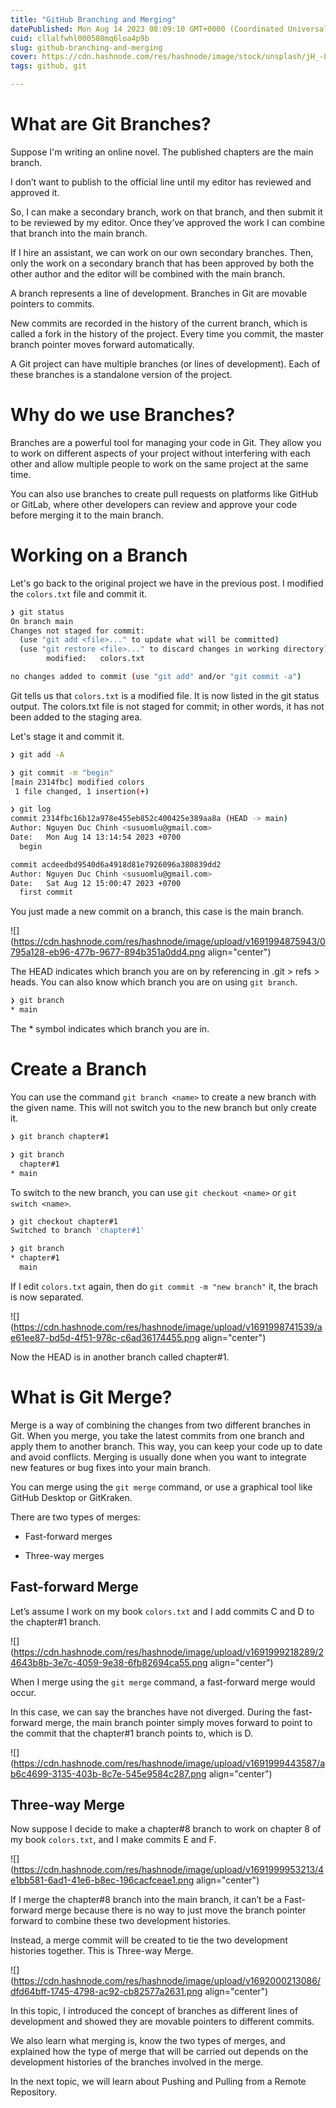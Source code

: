 ```yaml
---
title: "GitHub Branching and Merging"
datePublished: Mon Aug 14 2023 08:09:10 GMT+0000 (Coordinated Universal Time)
cuid: cllalfwhl000508mq6loa4p9b
slug: github-branching-and-merging
cover: https://cdn.hashnode.com/res/hashnode/image/stock/unsplash/jH_-L1C_o6Q/upload/b2f62b75fd21f8976a6656562b29cf8f.jpeg
tags: github, git

---
```


# What are Git Branches?

Suppose I'm writing an online novel. The published chapters are the main branch.

I don’t want to publish to the official line until my editor has reviewed and approved it.

So, I can make a secondary branch, work on that branch, and then submit it to be reviewed by my editor. Once they’ve approved the work I can combine that branch into the main branch.

If I hire an assistant, we can work on our own secondary branches. Then, only the work on a secondary branch that has been approved by both the other author and the editor will be combined with the main branch.

A branch represents a line of development. Branches in Git are movable pointers to commits.

New commits are recorded in the history of the current branch, which is called a fork in the history of the project. Every time you commit, the master branch pointer moves forward automatically.

A Git project can have multiple branches (or lines of development). Each of these branches is a standalone version of the project.

# Why do we use Branches?

Branches are a powerful tool for managing your code in Git. They allow you to work on different aspects of your project without interfering with each other and allow multiple people to work on the same project at the same time.

You can also use branches to create pull requests on platforms like GitHub or GitLab, where other developers can review and approve your code before merging it to the main branch.

# Working on a Branch

Let's go back to the original project we have in the previous post. I modified the `colors.txt` file and commit it.

```bash
❯ git status
On branch main
Changes not staged for commit:
  (use "git add <file>..." to update what will be committed)
  (use "git restore <file>..." to discard changes in working directory)
        modified:   colors.txt

no changes added to commit (use "git add" and/or "git commit -a")
```

Git tells us that `colors.txt` is a modified file. It is now listed in the git status output. The colors.txt file is not staged for commit; in other words, it has not been added to the staging area.

Let's stage it and commit it.

```bash
❯ git add -A

❯ git commit -m "begin"
[main 2314fbc] modified colors
 1 file changed, 1 insertion(+)

❯ git log
commit 2314fbc16b12a978e455eb852c400425e389aa8a (HEAD -> main)
Author: Nguyen Duc Chinh <susuomlu@gmail.com>
Date:   Mon Aug 14 13:14:54 2023 +0700
  begin

commit acdeedbd9540d6a4918d81e7926096a380839dd2
Author: Nguyen Duc Chinh <susuomlu@gmail.com>
Date:   Sat Aug 12 15:00:47 2023 +0700
  first commit
```

You just made a new commit on a branch, this case is the main branch.

![](https://cdn.hashnode.com/res/hashnode/image/upload/v1691994875943/0795a128-eb96-477b-9677-894b351a0dd4.png align="center")

The HEAD indicates which branch you are on by referencing in .git &gt; refs &gt; heads. You can also know which branch you are on using `git branch`.

```bash
❯ git branch
* main
```

The \* symbol indicates which branch you are in.

# Create a Branch

You can use the command `git branch <name>` to create a new branch with the given name. This will not switch you to the new branch but only create it.

```bash
❯ git branch chapter#1

❯ git branch
  chapter#1
* main
```

To switch to the new branch, you can use `git checkout <name>` or `git switch <name>`.

```bash
❯ git checkout chapter#1
Switched to branch 'chapter#1'

❯ git branch
* chapter#1
  main
```

If I edit `colors.txt` again, then do `git commit -m "new branch"` it, the brach is now separated.

![](https://cdn.hashnode.com/res/hashnode/image/upload/v1691998741539/ae61ee87-bd5d-4f51-978c-c6ad36174455.png align="center")

Now the HEAD is in another branch called chapter#1.

# What is Git Merge?

Merge is a way of combining the changes from two different branches in Git. When you merge, you take the latest commits from one branch and apply them to another branch. This way, you can keep your code up to date and avoid conflicts. Merging is usually done when you want to integrate new features or bug fixes into your main branch.

You can merge using the `git merge` command, or use a graphical tool like GitHub Desktop or GitKraken.

There are two types of merges:

* Fast-forward merges
    
* Three-way merges
    

## Fast-forward Merge

Let’s assume I work on my book `colors.txt` and I add commits C and D to the chapter#1 branch.

![](https://cdn.hashnode.com/res/hashnode/image/upload/v1691999218289/24643b8b-3e7c-4059-9e38-6fb82694ca55.png align="center")

When I merge using the `git merge` command, a fast-forward merge would occur.

In this case, we can say the branches have not diverged. During the fast-forward merge, the main branch pointer simply moves forward to point to the commit that the chapter#1 branch points to, which is D.

![](https://cdn.hashnode.com/res/hashnode/image/upload/v1691999443587/ab6c4699-3135-403b-8c7e-545e9584c287.png align="center")

## Three-way Merge

Now suppose I decide to make a chapter#8 branch to work on chapter 8 of my book `colors.txt`, and I make commits E and F.

![](https://cdn.hashnode.com/res/hashnode/image/upload/v1691999953213/4e1bb581-6ad1-41e6-b8ec-196cacfceae1.png align="center")

If I merge the chapter#8 branch into the main branch, it can’t be a Fast-forward merge because there is no way to just move the branch pointer forward to combine these two development histories.

Instead, a merge commit will be created to tie the two development histories together. This is Three-way Merge.

![](https://cdn.hashnode.com/res/hashnode/image/upload/v1692000213086/dfd64bff-1745-4798-ac92-cb82577a2631.png align="center")

In this topic, I introduced the concept of branches as different lines of development and showed they are movable pointers to different commits.

We also learn what merging is, know the two types of merges, and explained how the type of merge that will be carried out depends on the development histories of the branches involved in the merge.

In the next topic, we will learn about Pushing and Pulling from a Remote Repository.